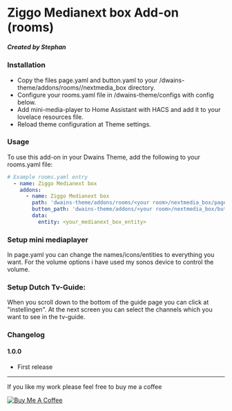 # Ziggo Medianext box Add-on (rooms)
##### Created by Stephan

### Installation
- Copy the files page.yaml and button.yaml to your <config dir>/dwains-theme/addons/rooms/<your room>/nextmedia_box directory.
- Configure your rooms.yaml file in <config dir>/dwains-theme/configs with config below.
- Add mini-media-player to Home Assistant with HACS and add it to your lovelace resources file.
- Reload theme configuration at Theme settings.

### Usage
To use this add-on in your Dwains Theme, add the following to your rooms.yaml file:
```yaml
# Example rooms.yaml entry
  - name: Ziggo Medianext box
    addons:
      - name: Ziggo Medianext box
        path: 'dwains-theme/addons/rooms/<your room>/nextmedia_box/page.yaml'
        button_path: 'dwains-theme/addons/<your room>/nextmedia_box/button.yaml'
        data:
          entity: <your_medianext_box_entity>
  ```
### Setup mini mediaplayer
In page.yaml you can change the names/icons/entities to everything you want. For the volume options i have used my sonos device to control the volume.

### Setup Dutch Tv-Guide:
When you scroll down to the bottom of the guide page you can click at "instellingen". At the next screen you can select the channels which you want to see in the tv-guide.
  
### Changelog
#### 1.0.0
- First release

---

If you like my work please feel free to buy me a coffee

<a href="https://www.buymeacoffee.com/Stephan296" target="_blank"><img src="https://www.buymeacoffee.com/assets/img/custom_images/white_img.png" alt="Buy Me A Coffee"></a>

